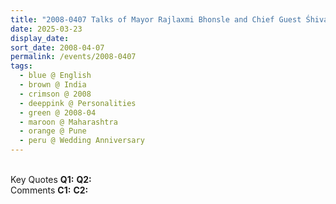 ```yaml
---
title: "2008-0407 Talks of Mayor Rajlaxmi Bhonsle and Chief Guest Śhivaśhāhīra Bābāsāheb Purandare, 61st Wedding Anniversary, Auditorium, Bal Gandharva Rang Mandir, Pune Municipal Corporation, Pune, Maharashtra, India"
date: 2025-03-23
display_date: 
sort_date: 2008-04-07
permalink: /events/2008-0407
tags:
  - blue @ English
  - brown @ India
  - crimson @ 2008
  - deeppink @ Personalities
  - green @ 2008-04
  - maroon @ Maharashtra
  - orange @ Pune
  - peru @ Wedding Anniversary
---
```


<br>

<wave-list>
  <list-title color="DarkSeaGreen" width="55">Key Quotes</list-title>
  <list-item color="BlanchedAlmond" width="280"><b>Q1:</b> <i></i></list-item>
  <list-item color="Lavender" width="280"><b>Q2:</b> <i></i></list-item>
</wave-list>

<br>

<wave-list>
  <list-title color="DarkSeaGreen" width="55">Comments</list-title>
  <list-item color="BlanchedAlmond" width="280"><b>C1:</b> <i></i></list-item>
  <list-item color="Lavender" width="280"><b>C2:</b> <i></i></list-item>
</wave-list>